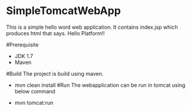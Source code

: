 SimpleTomcatWebApp
==================

This is a simple hello word web application. It contains index.jsp which produces html that says. Hello Platform!!

#Prerequisite 
* JDK 1.7
* Maven

#Build
The project is build using maven.

* mvn clean install
#Run
The webapplication can be run in tomcat using below command

* mvn tomcat:run
